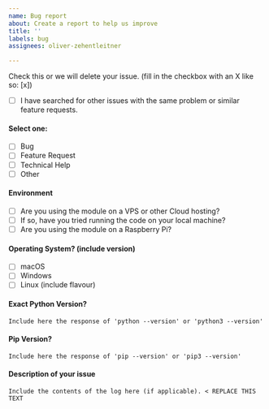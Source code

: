 ```yaml
---
name: Bug report
about: Create a report to help us improve
title: ''
labels: bug
assignees: oliver-zehentleitner

---
```


<!--
Before opening a new issue, please ensure:
- YOU HAVE READ THE ISSUE GUIDELINES! -> https://github.com/LUCIT-Systems-and-Development/unicorn-fy/wiki/Issue-Guidelines
- You search for existing bugs/feature requests
- If related to `unicorn-binance-websocket-api` post to https://github.com/LUCIT-Systems-and-Development/unicorn-binance-websocket-api/issues
- If related to `unicorn-binance-rest-api` post to https://github.com/LUCIT-Systems-and-Development/unicorn-fy/issues
- Remove extraneous template details
- Do not prefix title with type of issue (Feature Request, Bug, etc.) The appropriate labels will be added during triage.
- Do not delete any of the template, fill all of it in; even if you think it doesn't apply to your issue.
- If you fail to follow these simple instructions, we will close the ticket.
- [x] This is a checked box. **Do not leave spaces around the `x`!**
-->

Check this or we will delete your issue. (fill in the checkbox with an X like so: [x])
- [ ] I have searched for other issues with the same problem or similar feature requests. 

#### Select one:
- [ ] Bug
- [ ] Feature Request
- [ ] Technical Help
- [ ] Other

#### Environment
- [ ] Are you using the module on a VPS or other Cloud hosting?
- [ ] If so, have you tried running the code on your local machine?
- [ ] Are you using the module on a Raspberry Pi?

#### Operating System? (include version)
- [ ] macOS
- [ ] Windows
- [ ] Linux (include flavour)

#### Exact Python Version?
```
Include here the response of 'python --version' or 'python3 --version'
```

#### Pip Version?
```
Include here the response of 'pip --version' or 'pip3 --version'
```

#### Description of your issue

```
Include the contents of the log here (if applicable). < REPLACE THIS TEXT
```
